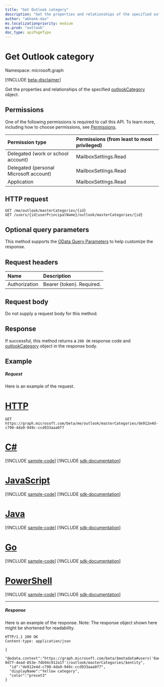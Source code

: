 ```yaml
---
title: "Get Outlook category"
description: "Get the properties and relationships of the specified outlookCategory object."
author: "abheek-das"
ms.localizationpriority: medium
ms.prod: "outlook"
doc_type: apiPageType
---
```


# Get Outlook category

Namespace: microsoft.graph

[!INCLUDE [beta-disclaimer](../../includes/beta-disclaimer.md)]

Get the properties and relationships of the specified [outlookCategory](../resources/outlookcategory.md) object.

## Permissions
One of the following permissions is required to call this API. To learn more, including how to choose permissions, see [Permissions](/graph/permissions-reference).

|Permission type      | Permissions (from least to most privileged)              |
|:--------------------|:---------------------------------------------------------|
|Delegated (work or school account) | MailboxSettings.Read    |
|Delegated (personal Microsoft account) | MailboxSettings.Read    |
|Application | MailboxSettings.Read |

## HTTP request
<!-- { "blockType": "ignored" } -->
```http
GET /me/outlook/masterCategories/{id}
GET /users/{id|userPrincipalName}/outlook/masterCategories/{id}
```
## Optional query parameters
This method supports the [OData Query Parameters](/graph/query-parameters) to help customize the response.

## Request headers
| Name      |Description|
|:----------|:----------|
| Authorization  | Bearer {token}. Required. |

## Request body
Do not supply a request body for this method.

## Response

If successful, this method returns a `200 OK` response code and [outlookCategory](../resources/outlookcategory.md) object in the response body.
## Example
##### Request
Here is an example of the request.

# [HTTP](#tab/http)
<!-- {
  "blockType": "request",
  "name": "get_outlookcategory"
}-->
```msgraph-interactive
GET https://graph.microsoft.com/beta/me/outlook/masterCategories/de912e4d-c790-4da9-949c-ccd933aaa0f7
```

# [C#](#tab/csharp)
[!INCLUDE [sample-code](../includes/snippets/csharp/get-outlookcategory-csharp-snippets.md)]
[!INCLUDE [sdk-documentation](../includes/snippets/snippets-sdk-documentation-link.md)]

# [JavaScript](#tab/javascript)
[!INCLUDE [sample-code](../includes/snippets/javascript/get-outlookcategory-javascript-snippets.md)]
[!INCLUDE [sdk-documentation](../includes/snippets/snippets-sdk-documentation-link.md)]

# [Java](#tab/java)
[!INCLUDE [sample-code](../includes/snippets/java/get-outlookcategory-java-snippets.md)]
[!INCLUDE [sdk-documentation](../includes/snippets/snippets-sdk-documentation-link.md)]

# [Go](#tab/go)
[!INCLUDE [sample-code](../includes/snippets/go/get-outlookcategory-go-snippets.md)]
[!INCLUDE [sdk-documentation](../includes/snippets/snippets-sdk-documentation-link.md)]

# [PowerShell](#tab/powershell)
[!INCLUDE [sample-code](../includes/snippets/powershell/get-outlookcategory-powershell-snippets.md)]
[!INCLUDE [sdk-documentation](../includes/snippets/snippets-sdk-documentation-link.md)]

---

##### Response
Here is an example of the response. Note: The response object shown here might be shortened for readability.
<!-- {
  "blockType": "response",
  "truncated": true,
  "@odata.type": "microsoft.graph.outlookCategory",
  "isCollection": false
} -->
```http
HTTP/1.1 200 OK
Content-type: application/json

{
  "@odata.context":"https://graph.microsoft.com/beta/$metadata#users('8ae6f565-0d7f-4ead-853e-7db94c912a1f')/outlook/masterCategories/$entity",
  "id":"de912e4d-c790-4da9-949c-ccd933aaa0f7",
  "displayName":"Yellow category",
  "color":"preset3"
}
```

<!-- uuid: 8fcb5dbc-d5aa-4681-8e31-b001d5168d79
2015-10-25 14:57:30 UTC -->
<!--
{
  "type": "#page.annotation",
  "description": "Get outlookCategory",
  "keywords": "",
  "section": "documentation",
  "tocPath": "",
  "suppressions": [
  ]
}
-->
